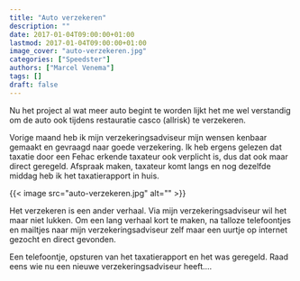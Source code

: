 ```yaml
---
title: "Auto verzekeren"
description: ""
date: 2017-01-04T09:00:00+01:00
lastmod: 2017-01-04T09:00:00+01:00
image_cover: "auto-verzekeren.jpg"
categories: ["Speedster"]
authors: ["Marcel Venema"] 
tags: []
draft: false
---
```


Nu het project al wat meer auto begint te worden lijkt het me wel verstandig om de auto ook tijdens restauratie casco (allrisk) te verzekeren. 

Vorige maand heb ik mijn verzekeringsadviseur mijn wensen kenbaar gemaakt en gevraagd naar goede verzekering. Ik heb ergens gelezen dat taxatie door een Fehac erkende taxateur ook verplicht is, dus dat ook maar direct geregeld. Afspraak maken, taxateur komt langs en nog dezelfde middag heb ik het taxatierapport in huis.

<!--more-->
{{< image src="auto-verzekeren.jpg" alt="" >}}

Het verzekeren is een ander verhaal. Via mijn verzekeringsadviseur wil het maar niet lukken. Om een lang verhaal kort te maken, na talloze telefoontjes en mailtjes naar mijn verzekeringsadviseur zelf maar een uurtje op internet gezocht en direct gevonden.

Een telefoontje, opsturen van het taxatierapport en het was geregeld. Raad eens wie nu een nieuwe verzekeringsadviseur heeft....

&nbsp;
